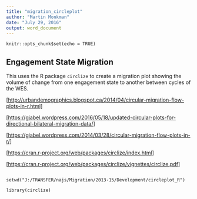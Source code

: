 ```yaml
---
title: "migration_circleplot"
author: "Martin Monkman"
date: "July 29, 2016"
output: word_document
---
```


```{r setup, include=FALSE}
knitr::opts_chunk$set(echo = TRUE)
```

## Engagement State Migration

This uses the R package `circlize` to create a migration plot showing the volume of change from one engagement state to another between cycles of the WES.


[http://urbandemographics.blogspot.ca/2014/04/circular-migration-flow-plots-in-r.html]

[https://gjabel.wordpress.com/2016/05/18/updated-circular-plots-for-directional-bilateral-migration-data/]

[https://gjabel.wordpress.com/2014/03/28/circular-migration-flow-plots-in-r/]

[https://cran.r-project.org/web/packages/circlize/index.html]

[https://cran.r-project.org/web/packages/circlize/vignettes/circlize.pdf]

```{r package}

setwd("J:/TRANSFER/najs/Migration/2013-15/Development/circleplot_R")

library(circlize)


```
